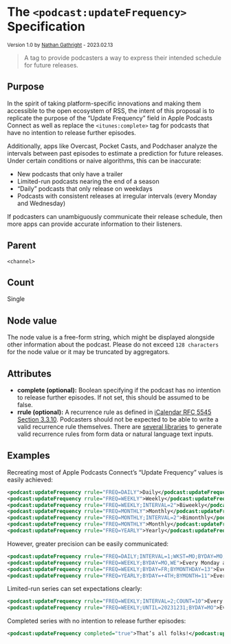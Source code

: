 # The `<podcast:updateFrequency>` Specification

<small>Version 1.0 by [Nathan Gathright](https://github.com/nathangathright) - 2023.02.13</small>

> A tag to provide podcasters a way to express their intended schedule for future releases.

## Purpose
In the spirit of taking platform-specific innovations and making them accessible to the open ecosystem of RSS, the intent of this proposal is to replicate the purpose of the “Update Frequency” field in Apple Podcasts Connect as well as replace the `<itunes:complete>` tag for podcasts that have no intention to release further episodes.

Additionally, apps like Overcast, Pocket Casts, and Podchaser analyze the intervals between past episodes to estimate a prediction for future releases. Under certain conditions or naive algorithms, this can be inaccurate:
* New podcasts that only have a trailer
* Limited-run podcasts nearing the end of a season
* “Daily” podcasts that only release on weekdays
* Podcasts with consistent releases at irregular intervals (every Monday and Wednesday)

If podcasters can unambiguously communicate their release schedule, then more apps can provide accurate information to their listeners.

## Parent
`<channel>`

## Count
Single

## Node value

The node value is a free-form string, which might be displayed alongside other information about the podcast. Please do not exceed `128 characters` for the node value or it may be truncated by aggregators.

## Attributes
* **complete (optional):** Boolean specifying if the podcast has no intention to release further episodes. If not set, this should be assumed to be false.
* **rrule (optional):** A recurrence rule as defined in [iCalendar RFC 5545 Section 3.3.10](https://www.rfc-editor.org/rfc/rfc5545#section-3.3.10). Podcasters should not be expected to be able to write a valid recurrence rule themselves. There are [several libraries](https://github.com/topics/rrule) to generate valid recurrence rules from form data or natural language text inputs.

## Examples

Recreating most of Apple Podcasts Connect’s “Update Frequency” values is easily achieved:
```xml
<podcast:updateFrequency rrule="FREQ=DAILY">Daily</podcast:updateFrequency>
<podcast:updateFrequency rrule="FREQ=WEEKLY">Weekly</podcast:updateFrequency>
<podcast:updateFrequency rrule="FREQ=WEEKLY;INTERVAL=2">Biweekly</podcast:updateFrequency>
<podcast:updateFrequency rrule="FREQ=MONTHLY">Monthly</podcast:updateFrequency>
<podcast:updateFrequency rrule="FREQ=MONTHLY;INTERVAL=2">Bimonthly</podcast:updateFrequency>
<podcast:updateFrequency rrule="FREQ=MONTHLY">Monthly</podcast:updateFrequency>
<podcast:updateFrequency rrule="FREQ=YEARLY">Yearly</podcast:updateFrequency>
```

However, greater precision can be easily communicated:
```xml
<podcast:updateFrequency rrule="FREQ=DAILY;INTERVAL=1;WKST=MO;BYDAY=MO,TU,WE,TH,FR">Every weekday</podcast:updateFrequency>
<podcast:updateFrequency rrule="FREQ=WEEKLY;BYDAY=MO,WE">Every Monday and Wednesday</podcast:updateFrequency>
<podcast:updateFrequency rrule="FREQ=WEEKLY;BYDAY=FR;BYMONTHDAY=13">Every friday the 13th</podcast:updateFrequency>
<podcast:updateFrequency rrule="FREQ=YEARLY;BYDAY=+4TH;BYMONTH=11">Every year on American Thanksgiving</podcast:updateFrequency>
```

Limited-run series can set expectations clearly:
```xml
<podcast:updateFrequency rrule="FREQ=WEEKLY;INTERVAL=2;COUNT=10">Every other week for 10 episodes</podcast:updateFrequency>
<podcast:updateFrequency rrule="FREQ=WEEKLY;UNTIL=20231231;BYDAY=MO">Every Monday until Dec 31, 2023</podcast:updateFrequency>
```

Completed series with no intention to release further episodes:
```xml
<podcast:updateFrequency completed="true">That’s all folks!</podcast:updateFrequency>
```
